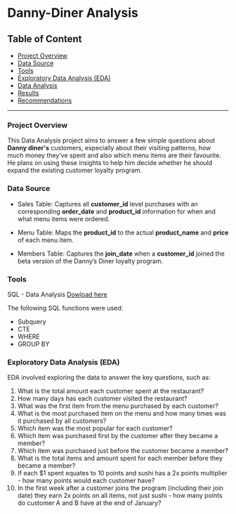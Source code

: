 # Danny-Diner Analysis

## Table of Content

- [Project Overview](#project-overview)
- [Data Source](#data-source)
- [Tools](#tools)
- [Exploratory Data Analysis (EDA)](#exploratory-data-analysis-(EDA))
- [Data Analysis](#data-analysis)
- [Results](#results)
- [Recommendations](#recommendations)
___

### Project Overview

This Data Analysis project aims to answer a few simple questions about **Danny diner's** customers, especially about their visiting patterns, how much money they’ve spent and also which menu items are their favourite. He plans on using these insights to help him decide whether he should expand the existing customer loyalty program.


### Data Source

- Sales Table: Captures all **customer_id** level purchases with an corresponding **order_date** and **product_id** information for when and what menu items were ordered.

- Menu Table: Maps the **product_id** to the actual **product_name** and **price** of each menu item.

- Members Table: Captures the **join_date** when a **customer_id** joined the beta version of the Danny’s Diner loyalty program.


### Tools
SQL - Data Analysis
[Dowload here](https//microsoft.com)

The following SQL functions were used:
- Subquery
- CTE
- WHERE
- GROUP BY

### Exploratory Data Analysis (EDA)
  
EDA involved exploring the data to answer the key questions, such as:

1. What is the total amount each customer spent at the restaurant?
2. How many days has each customer visited the restaurant?
3. What was the first item from the menu purchased by each customer?
4. What is the most purchased item on the menu and how many times was it purchased by all customers?
5. Which item was the most popular for each customer?
6. Which item was purchased first by the customer after they became a member?
7. Which item was purchased just before the customer became a member?
8. What is the total items and amount spent for each member before they became a member?
9. If each $1 spent equates to 10 points and sushi has a 2x points multiplier - how many points would each customer have?
10. In the first week after a customer joins the program (including their join date) they earn 2x points on all items, not just sushi - how many points do customer A and B have at the end of January?
